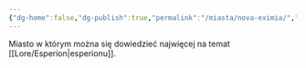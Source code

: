 ```yaml
---
{"dg-home":false,"dg-publish":true,"permalink":"/miasta/nova-eximia/","dgPassFrontmatter":true}
---
```


Miasto w którym można się dowiedzieć najwięcej na temat [[Lore/Esperion\|esperionu]].

<!--
nieielkie technokratyczne miasto, zarządzane przez naukowców i inżynierów, wielu syntetyków. eksportuje swoje osiągnięcia technologiczne, jednak w dość ograniczonym stopniu, by nie utrzymać wysokie ceny. zwykle są to wynalazki stworzone specjalnie dla arystokracji i władców.

**Konwencja:** Budynki przypominają starożytne piramidy, ale są wykonane z połyskujących materiałów o złotym lub srebrnym kolorze. Całe miasto to hołd dla geometrii i symetrii, z widocznymi wzorami i schematami obwodów na powierzchniach budowli. Technologia wtapia się tu w estetykę, nie wychodząc nigdy na pierwszy plan.

Imiona - koreańskie
-->